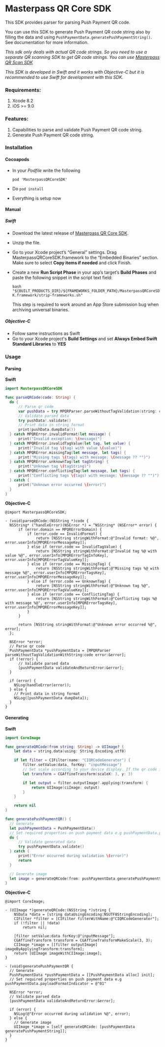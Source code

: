 # Masterpass QR Core SDK

This SDK provides parser for parsing Push Payment QR code.

You can use this SDK to generate Push Payment QR code string also by filling the data and using `PushPaymentData.generatePushPaymentString()`. See documentation for more information.

_This sdk only deals with actual QR code strings. So you need to use a separate QR scanning SDK to get QR code strings. You can use [Masterpass QR Scan SDK][1]_

*This SDK is developed in Swift and it works with Objective-C but it is recommended to use Swift for development with this SDK.*

### Requirements:
1. Xcode 8.2
2. iOS >= 9.0

### Features:
1. Capabilities to parse and validate Push Payment QR code string.
2. Generate Push Payment QR code string.

### Installation

#### Cocoapods
- In your *Podfile* write the following

  ```
  pod 'MasterpassQRCoreSDK'
  ```

- Do `pod install`
- Everything is setup now

#### Manual
##### Swift
- Download the latest release of [Masterpass QR Core SDK][2].
- Unzip the file.
- Go to your Xcode project’s “General” settings. Drag MasterpassQRCoreSDK.framework to the “Embedded Binaries” section. Make sure to select **Copy items if needed** and click Finish.
- Create a new **Run Script Phase** in your app’s target’s **Build Phases** and paste the following snippet in the script text field:

	`bash "${BUILT_PRODUCTS_DIR}/${FRAMEWORKS_FOLDER_PATH}/MasterpassQRCoreSDK.framework/strip-frameworks.sh"`

  This step is required to work around an App Store submission bug when archiving universal binaries.


##### Objective-C
- Follow same instructions as Swift
- Go to your Xcode project's **Build Settings** and set **Always Embed Swift Standard Libraries** to **YES**

[1]: https://www.github.com/Mastercard/masterpass-qr-scan-sdk-ios
[2]: https://www.github.com/Mastercard/masterpass-qr-core-sdk-ios/releases/download/1.0.0/masterpassqrcoresdk-framework-ios.zip

### Usage

#### Parsing

__Swift__

```swift
import MasterpassQRCoreSDK

func parseQRCode(code: String) {
  do {
      // Parse qr code
      var pushData = try MPQRParser.parseWithoutTagValidation(string: code)
      // Validate parsed data
      try pushData!.validate()
      // Print data in string format
      print(pushData.dumpData())
  } catch MPQRError.invalidFormat(let message) {
      print("Invalid exception: \(message)")
  } catch MPQRError.invalidTagValue(let tag, let value) {
      print("Invalid tag \(tag) with value \(value)")
  } catch MPQRError.missingTag(let message, let tags) {
      print("Missing tags \(tags) with message: \(message ?? "")")
  } catch MPQRError.unknownTag(let tagString) {
      print("Unknown tag \(tagString)")
  } catch MPQRError.conflictingTag(let message, let tags) {
      print("Conflicting tags \(tags) with message: \(message ?? "")")
  } catch {
      print("Unknown error occurred \(error)")
  }
}
```

__Objective-C__

```objc
@import MasterpassQRCoreSDK;

- (void)parseQRCode:(NSString *)code {
  NSString* (^handleError)(NSError *) = ^NSString* (NSError* error) {
      if (error.domain == MPQRErrorDomain) {
          if (error.code == InvalidFormat) {
              return [NSString stringWithFormat:@"Invalid format: %@", error.userInfo[MPQRErrorMessageKey]];
          } else if (error.code == InvalidTagValue) {
              return [NSString stringWithFormat:@"Invalid tag %@ with value %@", error.userInfo[MPQRErrorTagInfoKey], error.userInfo[MPQRErrorTagValueKey]];
          } else if (error.code == MissingTag) {
              return [NSString stringWithFormat:@"Missing tags %@ with message %@", error.userInfo[MPQRErrorTagsKey], error.userInfo[MPQRErrorMessageKey]];
          } else if (error.code == UnknownTag) {
              return [NSString stringWithFormat:@"Unknown tag %@", error.userInfo[MPQRErrorTagValueKey]];
          } else if (error.code == ConflictingTag) {
              return [NSString stringWithFormat:@"Conflicting tags %@ with message %@", error.userInfo[MPQRErrorTagsKey], error.userInfo[MPQRErrorMessageKey]];
          }
      }

      return [NSString stringWithFormat:@"Unknown error occurred %@", error];
  };

  NSError *error;
  // Parse qr code
  PushPaymentData *pushPaymentData = [MPQRParser parseWithoutTagValidationWithString:code error:&error];
  if (!error) {
      // Validate parsed data
      [pushPaymentData validateAndReturnError:&error];
  }

  if (error) {
    NSLog(handleError(error));
  } else {
    // Print data in string format
    NSLog([pushPaymentData dumpData]);
  }
}
```

#### Generating

__Swift__

```swift
import CoreImage

func generateQRCode(from string: String) -> UIImage? {
    let data = string.data(using: String.Encoding.utf8)

    if let filter = CIFilter(name: "CIQRCodeGenerator") {
        filter.setValue(data, forKey: "inputMessage")
        // Set scale according to your device display. If the qr code is blurry then increase scale
        let transform = CGAffineTransform(scaleX: 3, y: 3)

        if let output = filter.outputImage?.applying(transform) {
            return UIImage(ciImage: output)
        }
    }

    return nil
}

func generatePushPaymentQR() {
  // Generate
  let pushPaymentData = PushPaymentData()
  // Set required properties on push payment data e.g pushPaymentData.payloadFormatIndicator = "01"
  do {
      // Validate generated data
      try pushPaymentData.validate()
  } catch {
      print("Error occurred during validation \(error)")
      return
  }

  // Generate image
  let image = generateQRCode(from: pushPaymentData.generatePushPaymentString())
}
```

__Objective-C__

```objc
@import CoreImage;

- (UIImage *)generateQRCode:(NSString *)string {
    NSData *data = [string dataUsingEncoding:NSUTF8StringEncoding];
    CIFilter *filter = [CIFilter filterWithName:@"CIQRCodeGenerator"];
    if (!filter || !data)
        return nil;

    [filter setValue:data forKey:@"inputMessage"];
    CGAffineTransform transform = CGAffineTransformMakeScale(3, 3);
    CIImage *image = [[filter outputImage] imageByApplyingTransform:transform];
    return [UIImage imageWithCIImage:image];
}

- (void)generatePushPaymentQR {
  // Generate
  PushPaymentData *pushPaymentData = [[PushPaymentData alloc] init];
  // Set required properties on push payment data e.g pushPaymentData.payloadFormatIndicator = @"01"

  NSError *error;
  // Validate parsed data
  [pushPaymentData validateAndReturnError:&error];

  if (error) {
    NSLog(@"Error occurred during validation %@", error);
  } else {
    // Generate image
    UIImage *image = [self generateQRCode: [pushPaymentData generatePushPaymentString]];
  }
}
```
